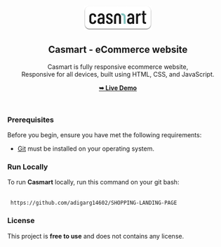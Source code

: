 <div align="center">
  

  <img src="./readme-images/project-logo.png" />

  <h2 align="center">Casmart - eCommerce website</h2>

  Casmart is fully responsive ecommerce website, <br />Responsive for all devices, built using HTML, CSS, and JavaScript.

  <a href="https://github.com/adigarg14602/SHOPPING-LANDING-PAGE"><strong>➥ Live Demo</strong></a>

</div>

<br />



### Prerequisites

Before you begin, ensure you have met the following requirements:

* [Git](https://git-scm.com/downloads "Download Git") must be installed on your operating system.

### Run Locally

To run **Casmart** locally, run this command on your git bash:

```

 https://github.com/adigarg14602/SHOPPING-LANDING-PAGE
```



### License

This project is **free to use** and does not contains any license.
